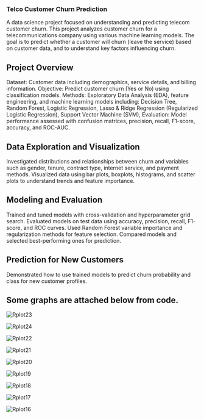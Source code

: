 ### Telco Customer Churn Prediction
A data science project focused on understanding and predicting telecom customer churn.
This project analyzes customer churn for a telecommunications company using various machine learning models. The goal is to predict whether a customer will churn (leave the service) based on customer data, and to understand key factors influencing churn.

## Project Overview
Dataset: Customer data including demographics, service details, and billing information.
Objective: Predict customer churn (Yes or No) using classification models.
Methods: Exploratory Data Analysis (EDA), feature engineering, and machine learning models including:
Decision Tree,
Random Forest,
Logistic Regression,
Lasso & Ridge Regression (Regularized Logistic Regression),
Support Vector Machine (SVM),
Evaluation: Model performance assessed with confusion matrices, precision, recall, F1-score, accuracy, and ROC-AUC.

## Data Exploration and Visualization
Investigated distributions and relationships between churn and variables such as gender, tenure, contract type, internet service, and payment methods.
Visualized data using bar plots, boxplots, histograms, and scatter plots to understand trends and feature importance.

## Modeling and Evaluation
Trained and tuned models with cross-validation and hyperparameter grid search.
Evaluated models on test data using accuracy, precision, recall, F1-score, and ROC curves.
Used Random Forest variable importance and regularization methods for feature selection.
Compared models and selected best-performing ones for prediction.

## Prediction for New Customers
Demonstrated how to use trained models to predict churn probability and class for new customer profiles.


## Some graphs are attached below from code. 

![Rplot23](https://github.com/user-attachments/assets/8876defd-ab5e-4806-811d-9dea389bfeef)

![Rplot24](https://github.com/user-attachments/assets/9261b5ab-61c7-433c-8d29-94b1db31eacf)

![Rplot22](https://github.com/user-attachments/assets/1c94d1d3-a3ec-479b-bd68-508fc6d00410)

![Rplot21](https://github.com/user-attachments/assets/7d9b5d19-5788-4e62-9730-8dfc0ce0372b)

![Rplot20](https://github.com/user-attachments/assets/da19a4c0-f359-4728-b370-316b59f7fb86)

![Rplot19](https://github.com/user-attachments/assets/ce4dc23b-6492-4b17-828d-73bc843d9ce2)

![Rplot18](https://github.com/user-attachments/assets/fec2bf39-c771-4d30-9cbc-5187680305d3)

![Rplot17](https://github.com/user-attachments/assets/16fd2a75-44a6-4286-97b6-6dbf9d110c05)

![Rplot16](https://github.com/user-attachments/assets/fd59ba77-e371-4490-a11c-b8779e5d6aa6)

